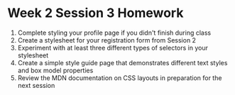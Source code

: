 # Week 2 Session 3 Homework

1. Complete styling your profile page if you didn't finish during class
2. Create a stylesheet for your registration form from Session 2
3. Experiment with at least three different types of selectors in your stylesheet
4. Create a simple style guide page that demonstrates different text styles and box model properties
5. Review the MDN documentation on CSS layouts in preparation for the next session